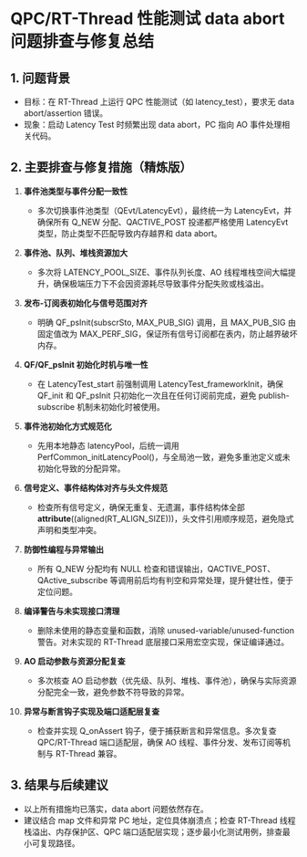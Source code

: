 # QPC/RT-Thread 性能测试 data abort 问题排查与修复总结

## 1. 问题背景
- 目标：在 RT-Thread 上运行 QPC 性能测试（如 latency_test），要求无 data abort/assertion 错误。
- 现象：启动 Latency Test 时频繁出现 data abort，PC 指向 AO 事件处理相关代码。

## 2. 主要排查与修复措施（精炼版）

1. **事件池类型与事件分配一致性**
   - 多次切换事件池类型（QEvt/LatencyEvt），最终统一为 LatencyEvt，并确保所有 Q_NEW 分配、QACTIVE_POST 投递都严格使用 LatencyEvt 类型，防止类型不匹配导致内存越界和 data abort。

2. **事件池、队列、堆栈资源加大**
   - 多次将 LATENCY_POOL_SIZE、事件队列长度、AO 线程堆栈空间大幅提升，确保极端压力下不会因资源耗尽导致事件分配失败或栈溢出。

3. **发布-订阅表初始化与信号范围对齐**
   - 明确 QF_psInit(subscrSto, MAX_PUB_SIG) 调用，且 MAX_PUB_SIG 由固定值改为 MAX_PERF_SIG，保证所有信号订阅都在表内，防止越界破坏内存。

4. **QF/QF_psInit 初始化时机与唯一性**
   - 在 LatencyTest_start 前强制调用 LatencyTest_frameworkInit，确保 QF_init 和 QF_psInit 只初始化一次且在任何订阅前完成，避免 publish-subscribe 机制未初始化时被使用。

5. **事件池初始化方式规范化**
   - 先用本地静态 latencyPool，后统一调用 PerfCommon_initLatencyPool()，与全局池一致，避免多重池定义或未初始化导致的分配异常。

6. **信号定义、事件结构体对齐与头文件规范**
   - 检查所有信号定义，确保无重复、无遗漏，事件结构体全部 __attribute__((aligned(RT_ALIGN_SIZE)))，头文件引用顺序规范，避免隐式声明和类型冲突。

7. **防御性编程与异常输出**
   - 所有 Q_NEW 分配均有 NULL 检查和错误输出，QACTIVE_POST、QActive_subscribe 等调用前后均有判空和异常处理，提升健壮性，便于定位问题。

8. **编译警告与未实现接口清理**
   - 删除未使用的静态变量和函数，消除 unused-variable/unused-function 警告。对未实现的 RT-Thread 底层接口采用宏空实现，保证编译通过。

9. **AO 启动参数与资源分配复查**
   - 多次核查 AO 启动参数（优先级、队列、堆栈、事件池），确保与实际资源分配完全一致，避免参数不符导致的异常。

10. **异常与断言钩子实现及端口适配层复查**
    - 检查并实现 Q_onAssert 钩子，便于捕获断言和异常信息。多次复查 QPC/RT-Thread 端口适配层，确保 AO 线程、事件分发、发布订阅等机制与 RT-Thread 兼容。

## 3. 结果与后续建议
- 以上所有措施均已落实，data abort 问题依然存在。
- 建议结合 map 文件和异常 PC 地址，定位具体崩溃点；检查 RT-Thread 线程栈溢出、内存保护区、QPC 端口适配层实现；逐步最小化测试用例，排查最小可复现路径。
